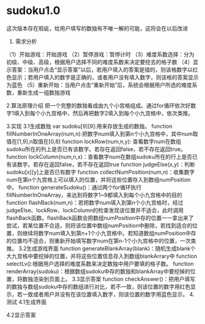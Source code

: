 # sudoku1.0
这次版本存在瑕疵，给用户填写的数独有不唯一解的可能，这将会在以后改进
1.	需求分析
      

（1）开始游戏：开始游戏
（2）暂停游戏：暂停计时
（3）难度系数选择：分为初级、中级、高级，根据用户选择不同的难度系数来决定要挖去的格子数
（4）显示答案：当用户点击“显示答案”以后，若用户填入的答案是错的，则该格数字以红色显示；若用户填入的数字是正确的，或者用户没有填入数字，则该格的答案显示为蓝色
（5）重新开始：当用户点击“重新开始”后，系统会根据用户所选的难度系数，重新生成一组数独游戏

2.算法原理介绍
把一个完整的数独看成由九个小宫格组成。通过for循环依次好数字1填入到每个小九宫格中，然后再把数字2填入到每个小九宫格中，依次类推。

3.实现
3.1生成数独
var sudoku[9][9]:用来存放生成的数独。
function fillNumberInOneArray(num,n):把数字num填入到第n个小九宫格中，其中num取值在[1,9],n取值在[0,8]
function lockRow(num,n,y): 查看数字num在数组sudoku所在的列上是否已有该数字。若存在返回false，若不存在返回true。
function lockColumn(num,n,x)：查看数字num在数组sudoku所在的行上是否已有该数字。若存在返回false，若不存在返回true
function judgeElse(x,y)：判断sudoku[x][y]上是否已有数字
function collectNumPosition(num,n)：收集数字num在第n个九宫格上可以填入的位置，并将这些位置存入到数组numPosition中。
function generateSudoku()：通过两个for循环执行fillNumberInOneArray，来达到将数字1~9都填入到每个小九宫格中的目的
function flashBack(num,n)：若把数字num填入到第n个小九宫格时，经过judgeElse、lockRow、lockColumn的检查发现该位置并不适合，此时调用flashBack函数。flashBack函数会把数组numPosition中存的位置一一拿出来了尝试，若某位置不合适，则将该位置中数组numPosition中删除，若找到适合的位置，则继续将数字num填入到第n+1个小九宫格中。若知道数组numPosition中存的位置均不适合，则重新开始填写数字num在第n-1个小九宫格中的位置，一次类推。
3.2生成游戏界面
function generateBlankArray(blank)：随机生成blank个大九宫格中要挖掉的位置，并将这些位置信息存入到数组blankArrary中
function selectLv():根据用户选择的难度系数来决定数独中用户要填的格子数。
function renderArray(sudoku)：根据数组sudoku中存的数独和blankArray中要挖掉的位置，将数独渲染到页面上。
3.3显示答案
function checkAnswer()：把用户填写的数独与数组sudoku中存的数组进行对比，若不一致，则该位置的数字用红色显示，若一致或者用户并没有在该位置填入数字，则该位置的数字用蓝色显示。
4.测试
4.1生成界面
 

4.2显示答案
 

